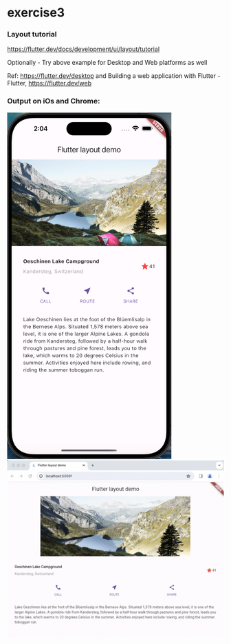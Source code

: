# exercise3

### Layout tutorial

https://flutter.dev/docs/development/ui/layout/tutorial

Optionally - Try above example for Desktop and Web platforms as well 

Ref: https://flutter.dev/desktop and Building a web application with Flutter - Flutter,  https://flutter.dev/web

### Output on iOs and Chrome:
![alt text](app.png)
![alt text](web.png)